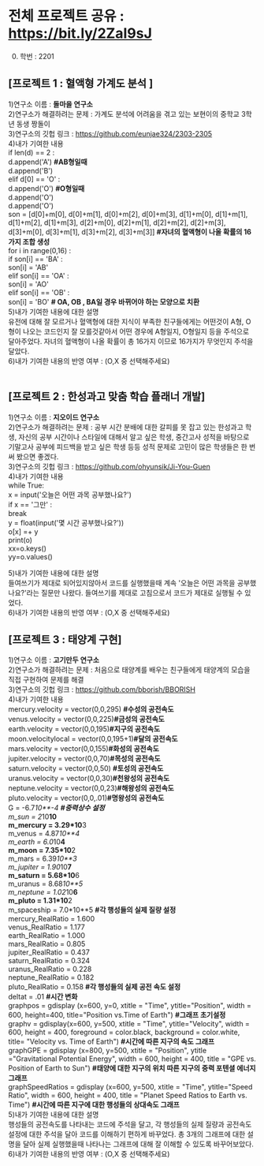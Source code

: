 # 전체 프로젝트 공유 : https://bit.ly/2ZaI9sJ

0. 학번 : 2201

## [프로젝트 1 : 혈액형 가계도 분석 ] <br>
1)연구소 이름 : **돌마을 연구소** <br> 
2)연구소가 해결하려는 문제 : 가계도 분석에 어려움을 겪고 있는 보현이의 중학교 3학년 동생 짱돌이<br>
3)연구소의 깃헙 링크 : https://github.com/eunjae324/2303-2305<br>
4)내가 기여한 내용<br>
if len(d) == 2 : <br>
    d.append('A') **#AB형일때** <br>
    d.append('B') <br>
elif d[0] == 'O' : <br>
    d.append('O') **#O형일때** <br>
    d.append('O') <br>
    d.append('O') <br>
    son = [d[0]+m[0], d[0]+m[1], d[0]+m[2], d[0]+m[3], d[1]+m[0], d[1]+m[1], 
       d[1]+m[2], d[1]+m[3], d[2]+m[0], d[2]+m[1], d[2]+m[2], d[2]+m[3], 
       d[3]+m[0], d[3]+m[1], d[3]+m[2], d[3]+m[3]] **#자녀의 혈액형이 나올 확률의 16가지 조합 생성**<br>
for i in range(0,16) : <br>
    if son[i] == 'BA' : <br>
        son[i] = 'AB' <br>
    elif son[i] == 'OA' : <br>
        son[i] = 'AO' <br>
    elif son[i] == 'OB' : <br>
        son[i] = 'BO' **# OA, OB , BA일 경우 바뀌어야 하는 모양으로 치환** <br>
5)내가 기여한 내용에 대한 설명<br>
유전에 대해 잘 모르거나 혈액형에 대한 지식이 부족한 친구들에게는 어떤것이 A형, O형이 나오는 코드인지 잘 모를것같아서 어떤 경우에 A형일지, O형일지 등을 주석으로 달아주었다. 자녀의 혈액형이 나올 확률이 총 16가지 이므로 16가지가 무엇인지 주석을 달았다. <br>
6)내가 기여한 내용의 반영 여부 : (O,X 중 선택해주세요)<br>
<br>
## [프로젝트 2 : 한성과고 맞춤 학습 플래너 개발]<br>
1)연구소 이름 : **지오이드 연구소**<br>
2)연구소가 해결하려는 문제 : 공부 시간 분배에 대한 갈피를 못 잡고 있는 한성과고 학생, 자신의 공부 시간이나 스타일에 대해서 알고 싶은 학생, 중간고사 성적을 바탕으로 기말고사 공부에 피드백을 받고 싶은 학생 등등 성적 문제로 고민이 많은 학생들은 한 번 써 봤으면 좋겠다.<br>
3)연구소의 깃헙 링크 : https://github.com/ohyunsik/Ji-You-Guen<br>
4)내가 기여한 내용<br>
while True:<br>
    x = input('오늘은 어떤 과목 공부했나요?')<br>
    if x == '그만' :<br>
        break<br>
    y = float(input('몇 시간 공부했나요?'))<br>
    o[x] =+ y<br>
    print(o)<br>
    xx=o.keys()<br>
    yy=o.values()<br>

5)내가 기여한 내용에 대한 설명<br>
들여쓰기가 제대로 되어있지않아서 코드를 실행했을때 계속 '오늘은 어떤 과목을 공부했나요?'라는 질문만 나왔다. 들여쓰기를 제대로 고침으로서 코드가 제대로 실행될 수 있었다. <br>
6)내가 기여한 내용의 반영 여부 : (O,X 중 선택해주세요)<br>

## [프로젝트 3 : 태양계 구현]<br>
1)연구소 이름 : **고기만두 연구소** <br>
2)연구소가 해결하려는 문제 : 처음으로 태양계를 배우는 친구들에게 태양계의 모습을 직접 구현하여 문제를 해결<br>
3)연구소의 깃헙 링크 : https://github.com/bborish/BBORISH<br>
4)내가 기여한 내용<br>
mercury.velocity = vector(0,0,295) **#수성의 공전속도**<br>
venus.velocity = vector(0,0,225)**#금성의 공전속도**<br>
earth.velocity = vector(0,0,195)**#지구의 공전속도**<br>
moon.velocitylocal = vector(0,0,195+1)**#달의 공전속도**<br>
mars.velocity = vector(0,0,155)**#화성의 공전속도**<br>
jupiter.velocity = vector(0,0,70)**#목성의 공전속도**<br>
saturn.velocity = vector(0,0,50) **#토성의 공전속도**<br>
uranus.velocity = vector(0,0,30)**#천왕성의 공전속도**<br>
neptune.velocity = vector(0,0,23)**#해왕성의 공전속도**<br>
pluto.velocity = vector(0,0,.01)**#명왕성의 공전속도**<br>
G = -6.7*10**-4 **#중력상수 설정**<br>
m_sun = 2*10**10<br>
m_mercury = 3.29*10**3<br>
m_venus = 4.87*10**4<br>
m_earth = 6.0*10**4<br>
m_moon = 7.35*10**2<br>
m_mars = 6.39*10**3<br>
m_jupiter = 1.90*10**7<br>
m_saturn = 5.68*10**6<br>
m_uranus = 8.68*10**5<br>
m_neptune = 1.02*10**6<br>
m_pluto = 1.31*10**2<br>
m_spaceship =  7.0*10**5 **#각 행성들의 실제 질량 설정**<br>
mercury_RealRatio = 1.600<br>
venus_RealRatio = 1.177<br>
earth_RealRatio = 1.000<br>
mars_RealRatio = 0.805<br>
jupiter_RealRatio = 0.437<br>
saturn_RealRatio = 0.324<br>
uranus_RealRatio = 0.228<br>
neptune_RealRatio = 0.182<br>
pluto_RealRatio = 0.158 **#각 행성들의 실제 공전 속도 설정**<br>
deltat = .01 **#시간 변화**<br>
graphpos = gdisplay (x=600, y=0, xtitle = "Time", ytitle="Position", width = 600, height=400, title="Position vs.Time of Earth") **#그래프 초기설정**<br>
graphv = gdisplay(x=600, y=500, xtitle = "Time", ytitle="Velocity", width = 600, height = 400, foreground = color.black, background = color.white, title= "Velocity vs. Time of Earth") **#시간에 따른 지구의 속도 그래프**<br>
graphGPE = gdisplay (x=800, y=500, xtitle = "Position", ytitle ="Gravitational Potential Energy", width = 600, height = 400, title = "GPE vs. Position of Earth to Sun") **#태양에 대한 지구의 위치 따른 지구의 중력 포텐셜 에너지 그래프**<br>
graphSpeedRatios = gdisplay (x=600, y=500, xtitle = "Time", ytitle="Speed Ratio", width = 600, height = 400, title = "Planet Speed Ratios to Earth vs. Time") **#시간에 따른 지구에 대한 행성들의 상대속도 그래프** <br>
5)내가 기여한 내용에 대한 설명<br>
행성들의 공전속도를 나타내는 코드에 주석을 달고, 각 행성들의 실제 질량과 공전속도 설정에 대한 주석을 달아 코드를 이해하기 편하게 바꾸었다. 총 3개의 그래프에 대한 설명을 달아 실제 실행했을때 나타나는 그래프에 대해 잘 이해할 수 있도록 바꾸어보았다. <br>
6)내가 기여한 내용의 반영 여부 : (O,X 중 선택해주세요)<br>

